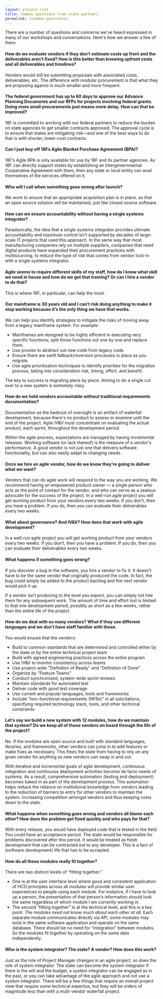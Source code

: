 ```yaml
---
layout: project-list
title: Common questions from state partners
permalink: /common-questions/
---
```


There are a number of questions and concerns we've heard expressed in many of our workshops and conversations. Here's how we answer a few of them:

#### How do we evaluate vendors if they don’t estimate costs up front and the deliverables aren’t fixed? How is this better than knowing upfront costs and all deliverables and timelines?

Vendors would still be submitting proposals with associated costs, deliverables, etc. The difference with modular procurement is that what they are proposing against is much smaller and more frequent.

#### The federal government has up to 60 days to approve our Advance Planning Documents and our RFPs for projects involving federal grants. Doing more small procurements just means more delay. How can that be improved?

18F is committed to working with our federal partners to reduce the burden on state agencies to get smaller contracts approved. The approval cycle is to ensure that states are mitigating risk—and one of the best ways to do that is with shorter, lower-cost contracts.

#### Can I just buy off 18Fs Agile Blanket Purchase Agreement (BPA)?

18F’s Agile BPA is only available for use by 18F and its partner agencies. As 18F can directly support states by establishing an Intergovernmental Cooperative Agreement with them, then any state or local entity can avail themselves of the services offered on it.

#### Who will I call when something goes wrong after launch?

We work to ensure that an appropriate acquisition plan is in place, so that an open source solution will be maintained, just like closed source software.

#### How can we ensure accountability without having a single systems integrator?

Paradoxically, the idea that a single systems integrator provides ultimate accountability and maximum control isn’t supported by decades of large-scale IT projects that used this approach. In the same way that most manufacturing companies rely on multiple suppliers, companies that need digital products have expanded their procurement practices with multisourcing, to reduce the type of risk that comes from vendor lock-in with a single systems integrator.

#### Agile seems to require different skills of my staff, how do I know what skill we need in house and how do we get that training? Or can I hire a vendor to do that?

This is where 18F, in particular, can help the most.

#### Our mainframe is 30 years old and I can’t risk doing anything to make it stop working because it’s the only thing we have that works.

We can help you identify strategies to mitigate the risks of moving away from a legacy mainframe system. For example:

* Mainframes are designed to be highly efficient in executing very specific functions; split those functions out one by one and replace them.
* Use proxies to abstract out new code from legacy code.
* Ensure there are swift fallback/reversion processes in place as you migrate.
* Use agile prioritization techniques to identify priorities for the migration process, taking into consideration risk, timing, effort, and benefit.

The key to success is migrating piece by piece. Aiming to do a single cut over to a new system is extremely risky.

#### How do we hold vendors accountable without traditional requirements documentation?

Documentation as the bedrock of oversight is an artifact of waterfall development, because there's no product to assess or examine until the end of the project. Agile IV&V must concentrate on evaluating the actual product, each sprint, throughout the development period.

Within the agile process, expectations are managed by having incremental releases. Working software (or lack thereof) is the measure of a vendor's performance. A good vendor is not just one that delivers software functionality, but can also easily adapt to changing needs.

#### Once we hire an agile vendor, how do we know they’re going to deliver what we want?

Vendors that can do agile work will respond to the way you are working. We recommend having an empowered product owner — a single person who acts as the point of contact for the vendor, and who can serve as a zealous advocate for the success of the project. In a well-run agile project you will get working product from your vendors every two weeks. If you don’t, then you have a problem. If you do, then you can evaluate their deliverables every two weeks

#### What about governance? And IV&V? How does that work with agile development?

In a well-run agile project you will get working product from your vendors every two weeks. If you don’t, then you have a problem. If you do, then you can evaluate their deliverables every two weeks.

#### What happens if something goes wrong?

If you discover a bug in the software, you hire a vendor to fix it. It doesn’t have to be the same vendor that originally produced the code. In fact, the bug could simply be added to the product backlog and the next vendor would pick it up.

If a vendor isn’t producing to the level you expect, you can simply not hire them for any subsequent work. The amount of time and effort lost is limited to that one development period, possibly as short as a few weeks, rather than the entire life of the project.


#### How do we deal with so many vendors? What if they use different languages and we don’t have staff familiar with those.

You would ensure that the vendors:

- Build to common standards that are determined and controlled either by the state or by the entire technical project team
- Build with agreed engineering practices across the entire program
- Use IV&V to monitor consistency across teams
- Use project-wide "Definition of Ready" and "Definition of Done"
- Organize by "Feature Teams"
- Conduct synchronized, system-wide sprint reviews
- Maintain standards for automated test
- Deliver code with good test coverage
- Use current and popular languages, tools and frameworks
- Include “non-functional requirements (NFRs)” in all solicitations, specifying required technology stack, tools, and other technical constraints

#### Let’s say we build a new system with 12 modules, how do we maintain that system? Do we keep all of those vendors on board through the life of the project?

No. If the modules are open source and built with standard languages, libraries, and frameworks, other vendors can jump in to add features or make fixes as necessary. This frees the state from having to rely on any given vendor for anything as new vendors can swap in and out.

With iterative and incremental goals of agile development, continuous integration and continuous deployment activities become de facto needs of systems.  As a result, comprehensive automation (testing and deployment) becomes baked in as part of the development process.  This automation helps reduce the reliance on institutional knowledge from vendors leading to the reduction of barriers to entry for other vendors to maintain the system.  Increasing competition amongst vendors and thus keeping costs down to the state.

#### What happens when something goes wrong and vendors all blame each other? How does the problem get fixed quickly and who pays for that?

With every release, you would have deployed code that is tested in the field. You could have an acceptance period. The state would be responsible for problems discovered after this period. It would be treated as fresh development that can be contracted out to any developer. This is a fact of (software development) life that has to be accepted.


#### How do all these modules really fit together?

There are two distinct levels of “fitting together.”
* One is at the user interface level where good and consistent application of HCD principles across all modules will provide similar user experiences to people using each module. For instance, if I have to look up a person, the presentation of that person’s information should look the same regardless of which module I am currently working in.
* The second “fitting together” is at the technical level, and this is a key point. _The modules need not know much about each other at all._ Each separate module communicates directly via API, some modules may exist in the same software application and operate on the same database. There should be no need for “integration” between modules. So the modules fit together by operating on the same data independently.

#### Who is the system integrator? The state? A vendor? How does this work?

Just as the role of Project Manager changes in an agile project, so does the role of system integrator. The state can become the system integrator if there is the will and the budget, a system integrator can be engaged as in the past, or you can take advantage of the agile approach and not use a system integrator. There will be a few things that require an overall project view that require some technical expertise, but they will be orders of magnitude less than with a multi-vendor waterfall project.
